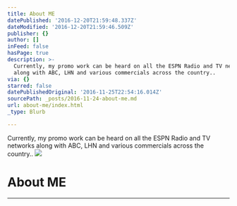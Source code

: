 ```yaml
---
title: About ME
datePublished: '2016-12-20T21:59:48.337Z'
dateModified: '2016-12-20T21:59:46.509Z'
publisher: {}
author: []
inFeed: false
hasPage: true
description: >-
  Currently, my promo work can be heard on all the ESPN Radio and TV networks
  along with ABC, LHN and various commercials across the country..
via: {}
starred: false
datePublishedOriginal: '2016-11-25T22:54:16.014Z'
sourcePath: _posts/2016-11-24-about-me.md
url: about-me/index.html
_type: Blurb

---
```

Currently, my promo work can be heard on all the ESPN Radio and TV networks along with ABC, LHN and various commercials across the country..
![](https://the-grid-user-content.s3-us-west-2.amazonaws.com/1967e4b0-429c-4ed8-aea6-b9011b73d683.jpg)

# About ME

---